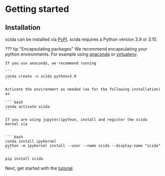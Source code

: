 # Getting started

## Installation

scida can be installed via [PyPI](https://pypi.org/). scida requires a Python version 3.9 or 3.10.

??? tip "Encapsulating packages"
    We recommend encapsulating your python environments. For example using [anaconda](https://www.anaconda.com/) or [virtualenv](https://virtualenv.pypa.io/en/latest/).

    If you use anaconda, we recommend running

    ```
    conda create -n scida python=3.9
    ```

    Activate the environment as needed (as for the following installation) as

    ``` bash
    conda activate scida
    ```

    If you are using jupyter/ipython, install and register the scida kernel via


    ``` bash
    conda install ipykernel
    python -m ipykernel install --user --name scida --display-name "scida"
    ```

``` bash
pip install scida
```


Next, get started with the [tutorial](tutorial/index.md).
